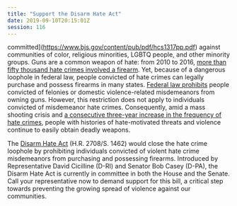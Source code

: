 ```yaml
---
title: "Support the Disarm Hate Act"
date: 2019-09-10T20:15:01Z
session: 116
---
```

committed](https://www.bjs.gov/content/pub/pdf/hcs1317pp.pdf) against communities of color, religious minorities, LGBTQ people, and other minority groups. Guns are a common weapon of hate: from 2010 to 2016, [more than fifty thousand hate crimes involved a firearm](https://www.harris.senate.gov/news/press-releases/harris-colleagues-introduce-protections-against-gun-violence). Yet, because of a dangerous loophole in federal law, people convicted of hate crimes can legally purchase and possess firearms in many states. [Federal law prohibits](https://www.nytimes.com/2019/02/20/us/gun-seizures-felons-abusers.html) people convicted of felonies or domestic violence-related misdemeanors from owning guns. However, this restriction does not apply to individuals convicted of misdemeanor hate crimes. Consequently, amid a mass shooting crisis and [a consecutive three-year increase in the frequency of hate crimes](https://www.apnews.com/e5e7bb22f8474408becd2fcdc67f284e), people with histories of hate-motivated threats and violence continue to easily obtain deadly weapons.

The [Disarm Hate Act](https://www.congress.gov/bill/116th-congress/house-bill/2708) (H.R. 2708/S. 1462) would close the hate crime loophole by prohibiting individuals convicted of violent hate crime misdemeanors from purchasing and possessing firearms. Introduced by Representative David Cicilline (D-RI) and Senator Bob Casey (D-PA), the Disarm Hate Act is currently in committee in both the House and the Senate. Call your representative now to demand support for this bill, a critical step towards preventing the growing spread of violence against our communities.
